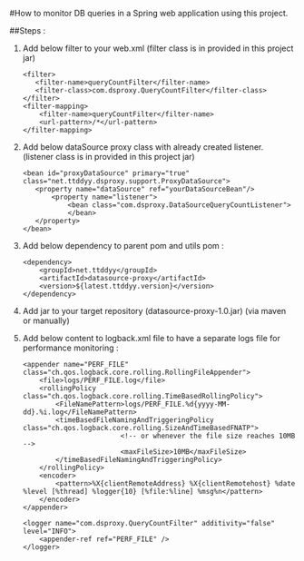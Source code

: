 #How to monitor DB queries in a Spring web application using this project.

##Steps :

1) Add below filter to your web.xml
(filter class is in provided in this project jar)
	```
	<filter>
	   <filter-name>queryCountFilter</filter-name>
	   <filter-class>com.dsproxy.QueryCountFilter</filter-class>
	</filter>
	<filter-mapping>
		<filter-name>queryCountFilter</filter-name>
		<url-pattern>/*</url-pattern>
	</filter-mapping>
	```
	
2) Add below dataSource proxy class with already created listener.
(listener class is in provided in this project jar)

     ```           
	<bean id="proxyDataSource" primary="true" class="net.ttddyy.dsproxy.support.ProxyDataSource">
		<property name="dataSource" ref="yourDataSourceBean"/>
			<property name="listener">
				<bean class="com.dsproxy.DataSourceQueryCountListener">
				</bean>
		</property>
	</bean>
	```

3) Add below dependency to parent pom and utils pom :
	```
	<dependency>
		<groupId>net.ttddyy</groupId>
		<artifactId>datasource-proxy</artifactId>
		<version>${latest.ttddyy.version}</version>
	</dependency>
	```

4) Add jar to your target repository (datasource-proxy-1.0.jar)
(via maven or manually)

5) Add below content to logback.xml file to have a separate logs file for performance monitoring :

	```
	<appender name="PERF_FILE" class="ch.qos.logback.core.rolling.RollingFileAppender">
		<file>logs/PERF_FILE.log</file>
		<rollingPolicy class="ch.qos.logback.core.rolling.TimeBasedRollingPolicy">
			<FileNamePattern>logs/PERF_FILE.%d{yyyy-MM-dd}.%i.log</FileNamePattern>
			<timeBasedFileNamingAndTriggeringPolicy class="ch.qos.logback.core.rolling.SizeAndTimeBasedFNATP">
							<!-- or whenever the file size reaches 10MB -->
							<maxFileSize>10MB</maxFileSize>
			</timeBasedFileNamingAndTriggeringPolicy>
		</rollingPolicy>
		<encoder>
			<pattern>%X{clientRemoteAddress} %X{clientRemotehost} %date %level [%thread] %logger{10} [%file:%line] %msg%n</pattern>
		</encoder>
	</appender>

	<logger name="com.dsproxy.QueryCountFilter" additivity="false" level="INFO">
		<appender-ref ref="PERF_FILE" />
	</logger>
	```
